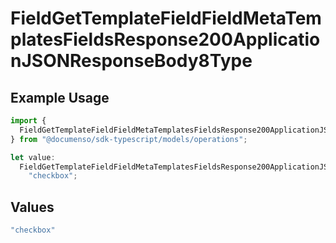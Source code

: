 # FieldGetTemplateFieldFieldMetaTemplatesFieldsResponse200ApplicationJSONResponseBody8Type

## Example Usage

```typescript
import {
  FieldGetTemplateFieldFieldMetaTemplatesFieldsResponse200ApplicationJSONResponseBody8Type,
} from "@documenso/sdk-typescript/models/operations";

let value:
  FieldGetTemplateFieldFieldMetaTemplatesFieldsResponse200ApplicationJSONResponseBody8Type =
    "checkbox";
```

## Values

```typescript
"checkbox"
```